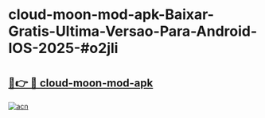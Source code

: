 # cloud-moon-mod-apk-Baixar-Gratis-Ultima-Versao-Para-Android-IOS-2025-#o2jli

# <h2><a href="https://ainizakaria.my?title=cloud-moon-mod-apk&ref=22M">🔗👉 🔴 cloud-moon-mod-apk</a></h2>

[![acn](https://github.com/user-attachments/assets/0f9c940e-d8b0-45ae-aac7-cd30a18b3e1c)](https://ainizakaria.my?title=cloud-moon-mod-apk&ref=22M)

